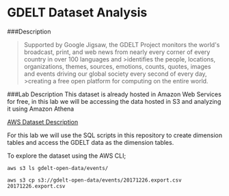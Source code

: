 # GDELT Dataset Analysis

###Description
>Supported by Google Jigsaw, the GDELT Project monitors the world's broadcast, print, and web news from nearly every corner of every country in over 100 languages and >identifies the people, locations, organizations, themes, sources, emotions, counts, quotes, images and events driving our global society every second of every day, >creating a free open platform for computing on the entire world.

###Lab Description
This dataset is already hosted in Amazon Web Services for free, in this lab we will be accessing the data hosted in S3 and analyzing it using Amazon Athena

[AWS Dataset Description](https://aws.amazon.com/public-datasets/gdelt/)

For this lab we will use the SQL scripts in this repository to create dimension tables and access the GDELT data as the dimension tables.

To explore the dataset using the AWS CLI;
```
aws s3 ls gdelt-open-data/events/

aws s3 cp s3://gdelt-open-data/events/20171226.export.csv 20171226.export.csv
```